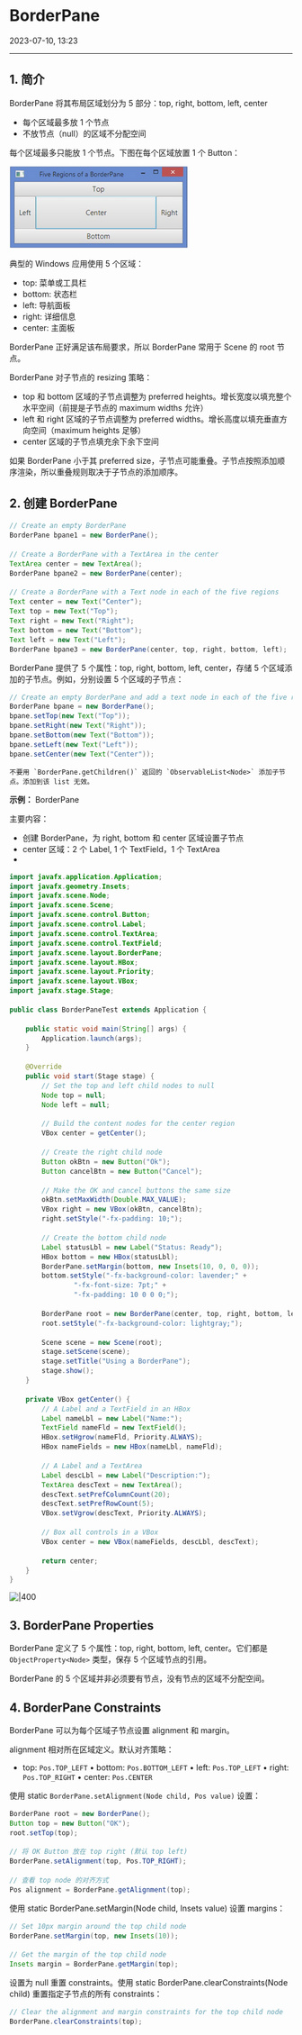 # BorderPane

2023-07-10, 13:23
****
## 1. 简介

BorderPane 将其布局区域划分为 5 部分：top, right, bottom, left, center

- 每个区域最多放 1 个节点
- 不放节点（null）的区域不分配空间

每个区域最多只能放 1 个节点。下图在每个区域放置 1 个 Button：

<img src="images/Pasted%20image%2020230710120035.png" alt="|350" style="zoom:67%;" />

典型的 Windows 应用使用 5 个区域：

- top: 菜单或工具栏
- bottom: 状态栏
- left: 导航面板
- right:  详细信息
- center: 主面板

BorderPane 正好满足该布局要求，所以 BorderPane 常用于 Scene 的 root 节点。

BorderPane 对子节点的 resizing 策略：

- top 和 bottom 区域的子节点调整为 preferred heights。增长宽度以填充整个水平空间（前提是子节点的 maximum widths 允许）
- left 和 right 区域的子节点调整为 preferred widths。增长高度以填充垂直方向空间（maximum heights 足够）
- center 区域的子节点填充余下余下空间

如果 BorderPane 小于其 preferred size，子节点可能重叠。子节点按照添加顺序渲染，所以重叠规则取决于子节点的添加顺序。

## 2. 创建 BorderPane

```java
// Create an empty BorderPane
BorderPane bpane1 = new BorderPane();

// Create a BorderPane with a TextArea in the center
TextArea center = new TextArea();
BorderPane bpane2 = new BorderPane(center);

// Create a BorderPane with a Text node in each of the five regions
Text center = new Text("Center");
Text top = new Text("Top");
Text right = new Text("Right");
Text bottom = new Text("Bottom");
Text left = new Text("Left");
BorderPane bpane3 = new BorderPane(center, top, right, bottom, left);
```

BorderPane 提供了 5 个属性：top, right, bottom, left, center，存储 5 个区域添加的子节点。例如，分别设置 5 个区域的子节点：

```java
// Create an empty BorderPane and add a text node in each of the five regions
BorderPane bpane = new BorderPane();
bpane.setTop(new Text("Top"));
bpane.setRight(new Text("Right"));
bpane.setBottom(new Text("Bottom"));
bpane.setLeft(new Text("Left"));
bpane.setCenter(new Text("Center"));
```

```ad-warning
不要用 `BorderPane.getChildren()` 返回的 `ObservableList<Node>` 添加子节点。添加到该 list 无效。
```

**示例：** BorderPane

主要内容：

- 创建 BorderPane，为 right, bottom 和 center 区域设置子节点
- center 区域：2 个 Label, 1 个 TextField，1 个 TextArea
- 


```java
import javafx.application.Application;
import javafx.geometry.Insets;
import javafx.scene.Node;
import javafx.scene.Scene;
import javafx.scene.control.Button;
import javafx.scene.control.Label;
import javafx.scene.control.TextArea;
import javafx.scene.control.TextField;
import javafx.scene.layout.BorderPane;
import javafx.scene.layout.HBox;
import javafx.scene.layout.Priority;
import javafx.scene.layout.VBox;
import javafx.stage.Stage;

public class BorderPaneTest extends Application {

    public static void main(String[] args) {
        Application.launch(args);
    }

    @Override
    public void start(Stage stage) {
        // Set the top and left child nodes to null
        Node top = null;
        Node left = null;

        // Build the content nodes for the center region
        VBox center = getCenter();

        // Create the right child node
        Button okBtn = new Button("Ok");
        Button cancelBtn = new Button("Cancel");

        // Make the OK and cancel buttons the same size
        okBtn.setMaxWidth(Double.MAX_VALUE);
        VBox right = new VBox(okBtn, cancelBtn);
        right.setStyle("-fx-padding: 10;");

        // Create the bottom child node
        Label statusLbl = new Label("Status: Ready");
        HBox bottom = new HBox(statusLbl);
        BorderPane.setMargin(bottom, new Insets(10, 0, 0, 0));
        bottom.setStyle("-fx-background-color: lavender;" +
                "-fx-font-size: 7pt;" +
                "-fx-padding: 10 0 0 0;");

        BorderPane root = new BorderPane(center, top, right, bottom, left);
        root.setStyle("-fx-background-color: lightgray;");

        Scene scene = new Scene(root);
        stage.setScene(scene);
        stage.setTitle("Using a BorderPane");
        stage.show();
    }

    private VBox getCenter() {
        // A Label and a TextField in an HBox
        Label nameLbl = new Label("Name:");
        TextField nameFld = new TextField();
        HBox.setHgrow(nameFld, Priority.ALWAYS);
        HBox nameFields = new HBox(nameLbl, nameFld);

        // A Label and a TextArea
        Label descLbl = new Label("Description:");
        TextArea descText = new TextArea();
        descText.setPrefColumnCount(20);
        descText.setPrefRowCount(5);
        VBox.setVgrow(descText, Priority.ALWAYS);

        // Box all controls in a VBox
        VBox center = new VBox(nameFields, descLbl, descText);

        return center;
    }
}
```

![|400](Pasted%20image%2020230710130952.png)

## 3. BorderPane Properties

BorderPane 定义了 5 个属性：top, right, bottom, left, center。它们都是 `ObjectProperty<Node>` 类型，保存 5 个区域节点的引用。

BorderPane 的 5 个区域并非必须要有节点，没有节点的区域不分配空间。

## 4. BorderPane Constraints

BorderPane 可以为每个区域子节点设置 alignment 和 margin。

alignment 相对所在区域定义。默认对齐策略：

- top: `Pos.TOP_LEFT`
• bottom: `Pos.BOTTOM_LEFT`
• left: `Pos.TOP_LEFT`
• right: `Pos.TOP_RIGHT`
• center: `Pos.CENTER`

使用 static `BorderPane.setAlignment(Node child, Pos value)` 设置：

```java
BorderPane root = new BorderPane();
Button top = new Button("OK");
root.setTop(top);

// 将 OK Button 放在 top right (默认 top left)
BorderPane.setAlignment(top, Pos.TOP_RIGHT);

// 查看 top node 的对齐方式
Pos alignment = BorderPane.getAlignment(top);
```

使用 static BorderPane.setMargin(Node child, Insets value) 设置 margins：

```java
// Set 10px margin around the top child node
BorderPane.setMargin(top, new Insets(10));

// Get the margin of the top child node
Insets margin = BorderPane.getMargin(top);
```


设置为 null 重置 constraints。使用 static BorderPane.clearConstraints(Node child) 重置指定子节点的所有 constraints：

```java
// Clear the alignment and margin constraints for the top child node
BorderPane.clearConstraints(top);
```


